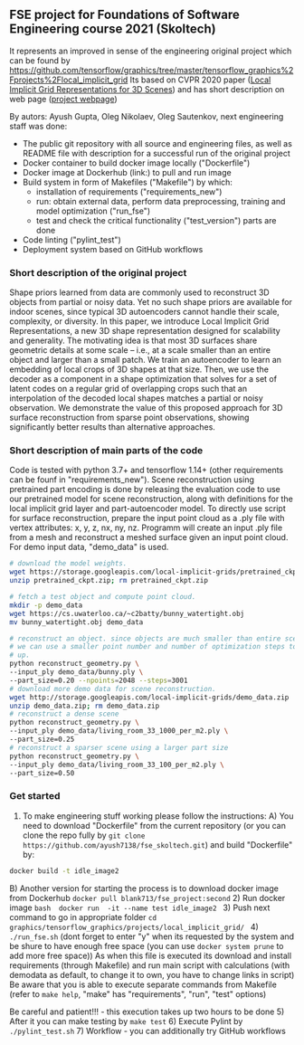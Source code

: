 ## FSE project for Foundations of Software Engineering course 2021 (Skoltech) 
It represents an improved in sense of the engineering original project which can be found by 
https://github.com/tensorflow/graphics/tree/master/tensorflow_graphics%2Fprojects%2Flocal_implicit_grid
Its based on CVPR 2020 paper ([Local Implicit Grid Representations for 3D Scenes](https://arxiv.org/abs/2003.08981)) 
and has short description on web page ([project webpage](http://maxjiang.ml/proj/lig))

By autors: Ayush Gupta, Oleg Nikolaev, Oleg Sautenkov, 
next engineering staff was done:

- The public git repository with all source and engineering files, as well as 
README file with description for a successful run of the original project 
- Docker container to build docker image locally ("Dockerfile")
- Docker image at Dockerhub (link:) to pull and run image
- Build system in form of Makefiles ("Makefile") by which:
  -  installation of requirements ("requirements_new")
  -  run: obtain external data, perform data preprocessing, training and model optimization ("run_fse")
  -  test and check the critical functionality ("test_version") 
  parts are done
- Code linting ("pylint_test")
- Deployment system based on GitHub workflows

### Short description of the original project

Shape priors learned from data are commonly used to reconstruct 3D objects from partial or noisy data. Yet no such shape priors are available for indoor scenes, since typical 3D autoencoders cannot handle their scale, complexity, or diversity. In this paper, we introduce Local Implicit Grid Representations, a new 3D shape representation designed for scalability and generality. The motivating idea is that most 3D surfaces share geometric details at some scale – i.e., at a scale smaller than an entire object and larger than a small patch. We train an autoencoder to learn an embedding of local crops of 3D shapes at that size. Then, we use the decoder as a component in a shape optimization that solves for a set of latent codes on a regular grid of overlapping crops such that an interpolation of the decoded local shapes matches a partial or noisy observation. We demonstrate the value of this proposed approach for 3D surface reconstruction from sparse point observations, showing significantly better results than alternative approaches.

### Short description of main parts of the code 
Code is tested with python 3.7+ and tensorflow 1.14+ (other requirements can be founf in "requirements_new").
Scene reconstruction using pretrained part encoding is done by releasing the evaluation code to use our pretrained model for scene reconstruction, along with definitions for the local implicit grid layer and part-autoencoder model. To directly use script for surface reconstruction, prepare the input point cloud as a .ply file with vertex attributes: x, y, z, nx, ny, nz. Programm will create an input .ply file from a mesh and reconstruct a meshed surface given an input point cloud.
For demo input data, "demo_data" is used. 

```bash
# download the model weights.
wget https://storage.googleapis.com/local-implicit-grids/pretrained_ckpt.zip
unzip pretrained_ckpt.zip; rm pretrained_ckpt.zip

# fetch a test object and compute point cloud.
mkdir -p demo_data
wget https://cs.uwaterloo.ca/~c2batty/bunny_watertight.obj
mv bunny_watertight.obj demo_data

# reconstruct an object. since objects are much smaller than entire scenes,
# we can use a smaller point number and number of optimization steps to speed
# up.
python reconstruct_geometry.py \
--input_ply demo_data/bunny.ply \
--part_size=0.20 --npoints=2048 --steps=3001
# download more demo data for scene reconstruction.
wget http://storage.googleapis.com/local-implicit-grids/demo_data.zip
unzip demo_data.zip; rm demo_data.zip
# reconstruct a dense scene
python reconstruct_geometry.py \
--input_ply demo_data/living_room_33_1000_per_m2.ply \
--part_size=0.25
# reconstruct a sparser scene using a larger part size
python reconstruct_geometry.py \
--input_ply demo_data/living_room_33_100_per_m2.ply \
--part_size=0.50
```

### Get started

1) To make engineering stuff working please follow the instructions:
  A) You need to download "Dockerfile" from the current repository (or you can clone the repo fully by ```git clone https://github.com/ayush7138/fse_skoltech.git```) and build "Dockerfile" by:
```bash
docker build -t idle_image2 
```
  B) Another version for starting the process is to download docker image from Dockerhub ```docker pull blank713/fse_project:second```
2) Run docker image 
    ```bash  docker run  -it --name test idle_image2 ```
3) Push next command to go in appropriate folder
```cd graphics/tensorflow_graphics/projects/local_implicit_grid/ ```
4) ```./run_fse.sh``` (dont forget to enter "y" when its requested by the system and be shure to have enough free space 
(you can use ```docker system prune``` to add more free space))
As when this file is executed its download and install requirements (through Makefile) 
and run main script with calculations (with demodata as default, to change it to own, you have to change links in script)
Be aware that you is able to execute separate commands from Makefile (refer to ```make help```, "make" has "requirements", "run", "test" options)

Be careful and patient!!! - this execution takes up two hours to be done
5) After it you can make testing by ```make test``` 
6) Execute Pylint by ```./pylint_test.sh```
7) Workflow - you can additionally try GitHub workflows
